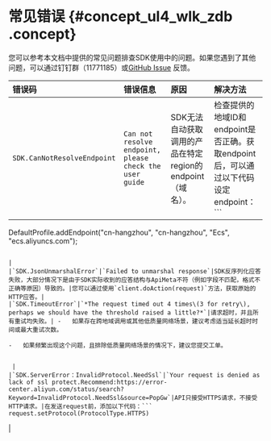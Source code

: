# 常见错误 {#concept_ul4_wlk_zdb .concept}

您可以参考本文档中提供的常见问题排查SDK使用中的问题。如果您遇到了其他问题，可以通过钉钉群（11771185）或[GitHub Issue](https://github.com/aliyun/aliyun-openapi-java-sdk/issues) 反馈。

|错误码|错误信息|原因|解决方法|
|:--|:---|:-|:---|
|`SDK.CanNotResolveEndpoint`|`Can not resolve endpoint, please check the user guide`|SDK无法自动获取调用的产品在特定region的endpoint（域名）。|检查提供的地域ID和endpoint是否正确。获取endpoint后，可以通过以下代码设定endpoint：```
DefaultProfile.addEndpoint("cn-hangzhou", "cn-hangzhou", "Ecs", "ecs.aliyuncs.com");
```

|
|`SDK.JsonUnmarshalError`|`Failed to unmarshal response`|SDK反序列化应答失败，大部分情况下是由于SDK实际收到的应答结构与ApiMeta不符（例如字段不匹配，格式不正确等原因）导致的。|您可以通过使用`client.doAction(request)`方法，获取原始的HTTP应答。|
|`SDK.TimeoutError`|`*The request timed out 4 times\(3 for retry\), perhaps we should have the threshold raised a little?*`|请求超时，并且所有重试均失败。| -   如果存在跨地域调用或其他低质量网络场景，建议考虑适当延长超时时间或最大重试次数。

-   如果频繁出现这个问题，且排除低质量网络场景的情况下，建议您提交工单。


 |
|`SDK.ServerError：InvalidProtocol.NeedSsl`|`Your request is denied as lack of ssl protect.Recommend:https://error-center.aliyun.com/status/search?Keyword=InvalidProtocol.NeedSsl&source=PopGw`|API只接受HTTPS请求，不接受HTTP请求。|在发送request前，添加以下代码：```
request.setProtocol(ProtocolType.HTTPS)
```

|

